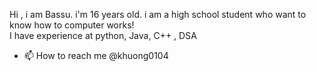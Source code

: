   Hi , i am Bassu. i'm 16 years old. i am a high school student who want to know how to computer works!  
  I have experience at python, Java, C++ , DSA

- 📫 How to reach me @khuong0104

<!---
khuong0104/khuong0104 is a ✨ special ✨ repository because its `README.md` (this file) appears on your GitHub profile.
You can click the Preview link to take a look at your changes.
--->
